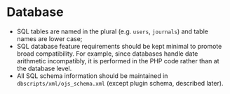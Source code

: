 # Database

- SQL tables are named in the plural (e.g. ``users``, ``journals``) and table names are lower case;
- SQL database feature requirements should be kept minimal to promote broad compatibility. For example, since databases handle date arithmetic incompatibly, it is performed in the PHP code rather than at the database level.
- All SQL schema information should be maintained in ``dbscripts/xml/ojs_schema.xml`` (except plugin schema, described later).

